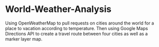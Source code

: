 # World-Weather-Analysis
Using OpenWeatherMap to pull requests on cities around the world for a place to vacation according to temperature. Then using Google Maps Directions API to create a travel route between four cities as well as a marker layer map. 
